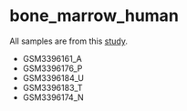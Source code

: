# bone_marrow_human
All samples are from this [study](https://www.ncbi.nlm.nih.gov/geo/query/acc.cgi?acc=GSE120221).
* GSM3396161_A
* GSM3396176_P
* GSM3396184_U
* GSM3396183_T
* GSM3396174_N